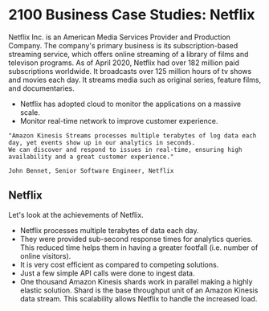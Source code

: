 # 2100 Business Case Studies: Netflix

Netflix Inc. is an American Media Services Provider and Production Company. The company's primary business is its subscription-based streaming service, which offers online streaming of a library of films and televison programs. As of April 2020, Netflix had over 182 million paid subscriptions worldwide. It broadcasts over 125 million hours of tv shows and movies each day. It streams media such as original series, feature films, and documentaries. 

- Netflix has adopted cloud to monitor the applications on a massive scale. 
- Monitor real-time network to improve customer experience.

```
"Amazon Kinesis Streams processes multiple terabytes of log data each day, yet events show up in our analytics in seconds. 
We can discover and respond to issues in real-time, ensuring high availability and a great customer experience."

John Bennet, Senior Software Engineer, Netflix
```

## Netflix

Let's look at the achievements of Netflix.

- Netflix processes multiple terabytes of data each day.
- They were provided sub-second response times for analytics queries. This reduced time helps them in having a greater footfall (i.e. number of online visitors). 
- It is very cost efficient as compared to competing solutions.
- Just a few simple API calls were done to ingest data.
- One thousand Amazon Kinesis shards work in parallel making a highly elastic solution. Shard is the base throughput unit of an Amazon Kinesis data stream. This scalability allows Netflix to handle the increased load.
